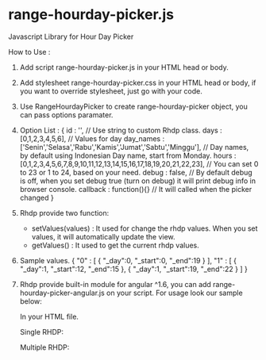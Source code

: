 # range-hourday-picker.js
Javascript Library for Hour Day Picker


How to Use :
1. Add script range-hourday-picker.js in your HTML head or body.
2. Add stylesheet range-hourday-picker.css in your HTML head or body, if you want to override stylesheet,
   just go with your code.
3. Use RangeHourdayPicker to create range-hourday-picker object, you can pass options paramater.
4. Option List :
   {
        id : '', // Use string to custom Rhdp class.
        days : [0,1,2,3,4,5,6], // Values for day
        day_names : ['Senin','Selasa','Rabu','Kamis','Jumat','Sabtu','Minggu'], // Day names, by default using Indonesian Day name, start from Monday.
        hours : [0,1,2,3,4,5,6,7,8,9,10,11,12,13,14,15,16,17,18,19,20,21,22,23], // You can set 0 to 23 or 1 to 24, based on your need.
        debug : false, // By default debug is off, when you set debug true (turn on debug) it will print debug info in browser console.
        callback : function(){} // It will called when the picker changed
   }
5. Rhdp provide two function:
   - setValues(values) : It used for change the rhdp values. When you set values, it will automatically update the view.
   - getValues() : It used to get the current rhdp values.
6. Sample values.
   {
        "0" : [
            {
                "_day":0,
                "_start":0,
                "_end":19
            }
        ],
        "1" : [
            {
                "_day":1,
                "_start":12,
                "_end":15
            },
            {
                "_day":1,
                "_start":19,
                "_end":22
            }
        ]
   }

7. Rhdp provide built-in module for angular ^1.6, you can add range-hourday-picker-angular.js on your script.
   For usage look our sample below:

   <script>

   ......
   angular.module('yourApp',['rangeHourdayPicker']);
   ......

   </script>

   In your HTML file.

   Single RHDP:
   <div class="rangehourdaypicker" ng-rhdp="rhdpOptions" ng-model="data"></div>

   Multiple RHDP:
   <div class="rangehourdaypicker" id="one" ng-rhdp="rhdpOptions" ng-model="data1"></div>
   <div class="rangehourdaypicker" id="two" ng-rhdp="rhdpOptions" ng-model="data2"></div>